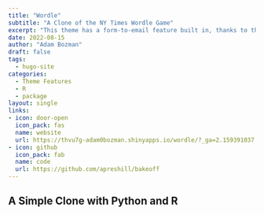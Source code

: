 ```yaml
---
title: "Wordle"
subtitle: "A Clone of the NY Times Wordle Game"
excerpt: "This theme has a form-to-email feature built in, thanks to the simple Formspree integration. All you need to activate the form is a valid recipient email address saved in the form front matter."
date: 2022-08-15
author: "Adam Bozman"
draft: false
tags:
  - hugo-site
categories:
  - Theme Features
  - R
  - package
layout: single
links:
- icon: door-open
  icon_pack: fas
  name: website
  url: https://thvu7g-adam0bozman.shinyapps.io/wordle/?_ga=2.159391037.1072456021.1660708851-1175936555.1659808491
- icon: github
  icon_pack: fab
  name: code
  url: https://github.com/apreshill/bakeoff
---
```



## A Simple Clone with Python and R
